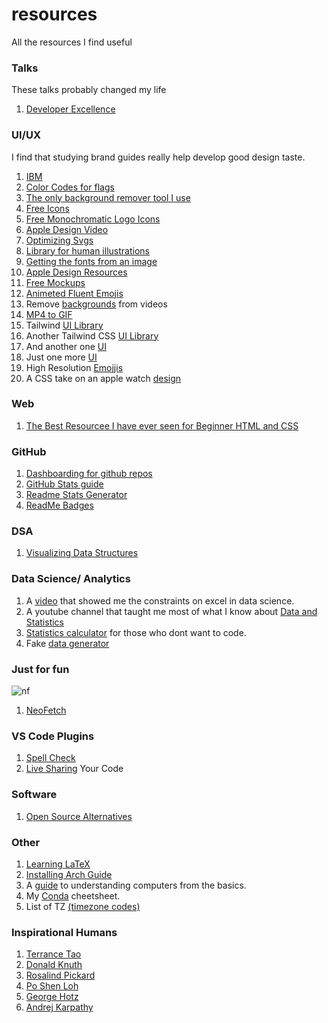 
# resources
All the resources I find useful

### Talks

These talks probably changed my life

1. [Developer Excellence](https://www.youtube.com/watch?v=96VlfN7ViyE)
### UI/UX 

I find that studying brand guides really help develop good design taste. 

1. [IBM](https://www.ibm.com/design/language/)
2. [Color Codes for flags](https://www.flagcolorcodes.com/uganda)
3. [The only background remover tool I use](https://www.remove.bg/)
4. [Free Icons](https://freeicons.io/)
5. [Free Monochromatic Logo Icons](https://simpleicons.org/?q=iMovie)
6. [Apple Design Video](https://www.youtube.com/watch?v=RsbS5JWxFyk&list=PPSV)
7. [Optimizing Svgs](https://github.com/svg/svgo)
8. [Library for human illustrations](https://www.humaaans.com/)
9. [Getting the fonts from an image](https://www.myfonts.com/pages/whatthefont)
10. [Apple Design Resources](https://developer.apple.com/design/resources/)
11. [Free Mockups](https://www.mockupworld.co/)
12. [Animeted Fluent Emojis](https://animated-fluent-emoji.vercel.app/)
13. Remove [backgrounds](https://www.unscreen.com/) from videos
14. [MP4 to GIF](https://ezgif.com/video-to-gif)
15. Tailwind [UI Library](https://www.hyperui.dev/)
16. Another Tailwind CSS [UI Library](https://mambaui.com/components/timeline)
17. And another one [UI](https://headlessui.com/)
18. Just one more [UI](https://daisyui.com/components/)
19. High Resolution [Emojjis](https://emojipedia.org/)
20. A CSS take on an apple watch [design](https://cssanimation.rocks/watch/)

### Web
1. [The Best Resourcee I have ever seen for Beginner HTML and CSS](https://wtf.tw/ref/duckett.pdf)

### GitHub

1. [Dashboarding for github repos](https://repo-tracker.com)
2. [GitHub Stats guide](https://github.com/jdevfullstack/github-stats-guide)
3. [Readme Stats Generator](https://gh-stats-gen.vercel.app/)
4. [ReadMe Badges](https://github.com/alexandresanlim/Badges4-README.md-Profile)

### DSA 
1. [Visualizing Data Structures](https://visualgo.net/en)

### Data Science/ Analytics
1. A [video](https://www.youtube.com/watch?v=0pJA8WxTAYI&pp=ygUQbmRjIGRhdGEgc2NpZW5jZQ%3D%3D) that showed me the constraints on excel in data science.
2. A youtube channel that taught me most of what I know about [Data and Statistics](https://www.youtube.com/@datatab)
3. [Statistics calculator](https://datatab.net/statistics-calculator/charts) for those who dont want to code.
4. Fake [data generator](https://generatedata.com/)

### Just for fun

![nf](https://github.com/user-attachments/assets/10571098-68dc-4cc6-a761-47a9325644f0) 
1. [NeoFetch](https://github.com/dylanaraps/neofetch/wiki/Installation)

### VS Code Plugins

1. [Spell Check](https://marketplace.visualstudio.com/items?itemName=streetsidesoftware.code-spell-checker)
2. [Live Sharing](https://marketplace.visualstudio.com/items?itemName=MS-vsliveshare.vsliveshare) Your Code

### Software

1. [Open Source Alternatives](https://www.opensourcealternative.to/)

### Other

1. [Learning LaTeX](https://www.cs.princeton.edu/courses/archive/spr10/cos433/Latex/latex-guide.pdf)
2. [Installing Arch Guide](https://gist.github.com/mjkstra/96ce7a5689d753e7a6bdd92cdc169bae)
3. A [guide](https://cpu.land/) to understanding computers from the basics.
4. My [Conda](https://github.com/anzonathan/resources/blob/main/Conda.md) cheetsheet.
5. List of TZ [(timezone codes)](https://en.wikipedia.org/wiki/List_of_tz_database_time_zones)

### Inspirational Humans

1. [Terrance Tao](https://terrytao.wordpress.com/)
2. [Donald Knuth](https://www-cs-faculty.stanford.edu/~knuth/)
3. [Rosalind Pickard](https://web.media.mit.edu/~picard/)
4. [Po Shen Loh](https://www.poshenloh.com/)
5. [George Hotz](https://geohot.com/)
6. [Andrej Karpathy](https://karpathy.ai/)

